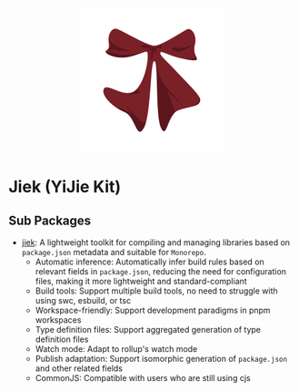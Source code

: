 <p align="center">
  <img src="./jk.svg" width='256' alt='Jiek Logo'>
</p>

# Jiek (YiJie Kit)

## Sub Packages

- [jiek](./packages/jiek/README.md): A lightweight toolkit for compiling and managing libraries based on `package.json` metadata and suitable for `Monorepo`.
  - Automatic inference: Automatically infer build rules based on relevant fields in `package.json`, reducing the need for configuration files, making it more lightweight and standard-compliant
  - Build tools: Support multiple build tools, no need to struggle with using swc, esbuild, or tsc
  - Workspace-friendly: Support development paradigms in pnpm workspaces
  - Type definition files: Support aggregated generation of type definition files
  - Watch mode: Adapt to rollup's watch mode
  - Publish adaptation: Support isomorphic generation of `package.json` and other related fields
  - CommonJS: Compatible with users who are still using cjs
